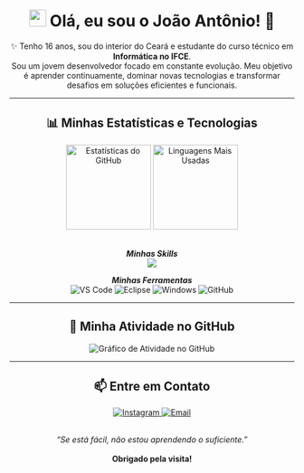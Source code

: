 <h1 align="center">
  <img src="https://raw.githubusercontent.com/SrKkxz/SrKkxz/main/assets/wave.gif" width="30px">
  Olá, eu sou o João Antônio! 👋
</h1>

<p align="center">
  ✨ Tenho 16 anos, sou do interior do Ceará e estudante do curso técnico em <strong>Informática no IFCE</strong>.
  <br>
  Sou um jovem desenvolvedor focado em constante evolução. Meu objetivo é aprender continuamente, dominar novas tecnologias e transformar desafios em soluções eficientes e funcionais.
</p>

---

<h2 align="center">📊 Minhas Estatísticas e Tecnologias</h2>

<div align="center">
  <img src="https://github-readme-stats.vercel.app/api?username=SrKkxz&show_icons=true&include_all_commits=true&count_private=true&theme=midnight-purple&locale=pt-br&hide_border=true" height="150" alt="Estatísticas do GitHub" />
  <img src="https://github-readme-stats.vercel.app/api/top-langs/?username=SrKkxz&layout=compact&theme=midnight-purple&locale=pt-br&hide_border=true" height="150" alt="Linguagens Mais Usadas" />
  <br><br>
  
  <em><strong>Minhas Skills</strong></em><br>
  <a href="https://skillicons.dev">
    <img src="https://skillicons.dev/icons?i=py,mysql,html,css,java,git&theme=dark" />
  </a>
  <br>
  
  <em><strong>Minhas Ferramentas</strong></em><br>
  <img src="https://img.shields.io/badge/VS_Code-007ACC?style=for-the-badge&logo=visual-studio-code&logoColor=white" alt="VS Code">
  <img src="https://img.shields.io/badge/Eclipse-2C2255?style=for-the-badge&logo=eclipse&logoColor=white" alt="Eclipse">
  <img src="https://img.shields.io/badge/Windows-0078D6?style=for-the-badge&logo=windows&logoColor=white" alt="Windows">
  <img src="https://img.shields.io/badge/GitHub-181717?style=for-the-badge&logo=github&logoColor=white" alt="GitHub">
</div>

---

<h2 align="center">📅 Minha Atividade no GitHub</h2>

<p align="center">
  <img src="https://github-readme-activity-graph.vercel.app/graph?username=SrKkxz&theme=radical" alt="Gráfico de Atividade no GitHub"/>
</p>

---

<h2 align="center">📫 Entre em Contato</h2>
<p align="center">
  <a href="https://www.instagram.com/sourazzk" target="_blank">
    <img src="https://img.shields.io/badge/Instagram-E4405F?style=for-the-badge&logo=instagram&logoColor=white" alt="Instagram">
  </a>
  <a href="mailto:Srdreddkk@gmail.com" target="_blank">
    <img src="https://img.shields.io/badge/Gmail-D14836?style=for-the-badge&logo=gmail&logoColor=white" alt="Email">
  </a>
</p>

<p align="center">
  <br>
  <em>“Se está fácil, não estou aprendendo o suficiente.”</em>
  <br><br>
  <strong>Obrigado pela visita!</strong>
</p>
